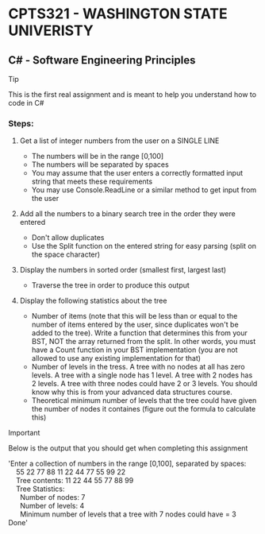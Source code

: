 # CPTS321 - WASHINGTON STATE UNIVERISTY 
## C# - Software Engineering Principles

> [!TIP]
> This is the first real assignment and is meant to help you understand how to code in C#

### Steps: 
1. Get a list of integer numbers from the user on a SINGLE LINE
   - The numbers will be in the range [0,100]
   - The numbers will be separated by spaces
   - You may assume that the user enters a correctly formatted input string that meets these requirements
   - You may use Console.ReadLine or a similar method to get input from the user
  
2. Add all the numbers to a binary search tree in the order they were entered
   - Don't allow duplicates
   - Use the Split function on the entered string for easy parsing (split on the space character)
  
3. Display the numbers in sorted order (smallest first, largest last)
   - Traverse the tree in order to produce this output
  
4. Display the following statistics about the tree
   - Number of items (note that this will be less than or equal to the number of items entered by the user, since duplicates won't be added to the tree). Write a function that determines this from your BST, NOT the array returned from the split. In other words, you must have a Count function in your BST implementation (you are not allowed to use any existing implementation for that)
   - Number of levels in the tress. A tree with no nodes at all has zero levels. A tree with a single node has 1 level. A tree with 2 nodes has 2 levels. A tree with three nodes could have 2 or 3 levels. You should know why this is from your advanced data structures course.
   - Theoretical minimum number of levels that the tree could have given the number of nodes it containes (figure out the formula to calculate this) 

>[!IMPORTANT]
> Below is the output that you should get when completing this assignment


'Enter a collection of numbers in the range [0,100], separated by spaces:\
&nbsp;&nbsp;&nbsp;&nbsp;55 22 77 88 11 22 44 77 55 99 22\
&nbsp;&nbsp;&nbsp;&nbsp;Tree contents: 11 22 44 55 77 88 99\
&nbsp;&nbsp;&nbsp;&nbsp;Tree Statistics:\
&nbsp;&nbsp;&nbsp;&nbsp;&nbsp;&nbsp;Number of nodes: 7\
&nbsp;&nbsp;&nbsp;&nbsp;&nbsp;&nbsp;Number of levels: 4\
&nbsp;&nbsp;&nbsp;&nbsp;&nbsp;&nbsp;Minimum number of levels that a tree with 7 nodes could have = 3\
Done'


